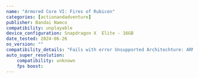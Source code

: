 ```yaml
---
name: "Armored Core VI: Fires of Rubicon"
categories: [actionandadventure]
publisher: Bandai Namco
compatibility: unplayable
device_configuration: Snapdragon X  Elite - 16GB
date_tested: 2024-06-26
os_version: ""
compatibility_details: "Fails with error Unsupported Architechture: ARM64"
auto_super_resolution:
    compatibility: unknown
    fps boost: 
---
```

